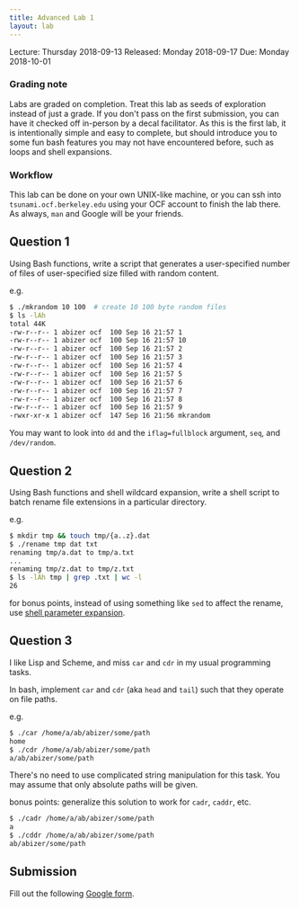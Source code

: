 ```yaml
---
title: Advanced Lab 1
layout: lab
---
```


Lecture: Thursday 2018-09-13
Released: Monday 2018-09-17
Due: Monday 2018-10-01

### Grading note
Labs are graded on completion. Treat this lab as seeds of exploration instead 
of just a grade. If you don't pass on the first submission, you can have it 
checked off in-person by a decal facilitator. As this is the first lab, it
is intentionally simple and easy to complete, but should introduce you to some
fun bash features you may not have encountered before, such as loops and shell
expansions.

### Workflow
This lab can be done on your own UNIX-like machine, or you can ssh into 
`tsunami.ocf.berkeley.edu` using your OCF account to finish the lab there. As 
always, `man` and Google will be your friends.

## Question 1

Using Bash functions, write a script that generates a user-specified number of files of
user-specified size filled with random content.

e.g.

```bash
$ ./mkrandom 10 100  # create 10 100 byte random files
$ ls -lAh
total 44K
-rw-r--r-- 1 abizer ocf  100 Sep 16 21:57 1
-rw-r--r-- 1 abizer ocf  100 Sep 16 21:57 10
-rw-r--r-- 1 abizer ocf  100 Sep 16 21:57 2
-rw-r--r-- 1 abizer ocf  100 Sep 16 21:57 3
-rw-r--r-- 1 abizer ocf  100 Sep 16 21:57 4
-rw-r--r-- 1 abizer ocf  100 Sep 16 21:57 5
-rw-r--r-- 1 abizer ocf  100 Sep 16 21:57 6
-rw-r--r-- 1 abizer ocf  100 Sep 16 21:57 7
-rw-r--r-- 1 abizer ocf  100 Sep 16 21:57 8
-rw-r--r-- 1 abizer ocf  100 Sep 16 21:57 9
-rwxr-xr-x 1 abizer ocf  147 Sep 16 21:56 mkrandom
```

You may want to look into `dd` and the `iflag=fullblock` argument,
`seq`, and `/dev/random`.

## Question 2

Using Bash functions and shell wildcard expansion, write a
shell script to batch rename file extensions in a particular directory.

e.g.

```bash
$ mkdir tmp && touch tmp/{a..z}.dat
$ ./rename tmp dat txt
renaming tmp/a.dat to tmp/a.txt
...
renaming tmp/z.dat to tmp/z.txt
$ ls -lAh tmp | grep .txt | wc -l
26
```

for bonus points, instead of using something like `sed` to affect the rename,
use [shell parameter expansion][1].

[1]: https://stackoverflow.com/questions/965053/extract-filename-and-extension-in-bash

## Question 3

I like Lisp and Scheme, and miss `car` and `cdr` in my usual programming tasks.

In bash, implement `car` and `cdr` (aka `head` and `tail`) such that they
operate on file paths.

e.g.

```bash
$ ./car /home/a/ab/abizer/some/path
home
$ ./cdr /home/a/ab/abizer/some/path
a/ab/abizer/some/path
```

There's no need to use complicated string manipulation for this task.
You may assume that only absolute paths will be given.

bonus points: generalize this solution to work for `cadr`, `caddr`, etc.

```bash
$ ./cadr /home/a/ab/abizer/some/path
a
$ ./cddr /home/a/ab/abizer/some/path
ab/abizer/some/path
```

## Submission
Fill out the following [Google form](https://goo.gl/forms/qirbf4ZYflrXYb902).
